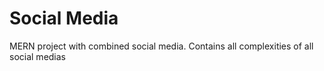# Social Media
MERN project with combined social media. Contains all complexities of all social medias